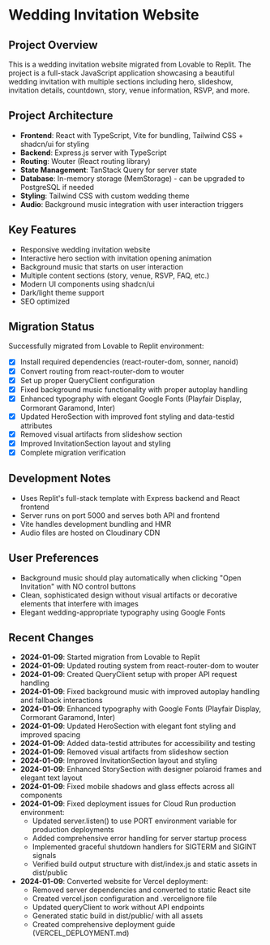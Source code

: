 # Wedding Invitation Website

## Project Overview
This is a wedding invitation website migrated from Lovable to Replit. The project is a full-stack JavaScript application showcasing a beautiful wedding invitation with multiple sections including hero, slideshow, invitation details, countdown, story, venue information, RSVP, and more.

## Project Architecture
- **Frontend**: React with TypeScript, Vite for bundling, Tailwind CSS + shadcn/ui for styling
- **Backend**: Express.js server with TypeScript
- **Routing**: Wouter (React routing library)
- **State Management**: TanStack Query for server state
- **Database**: In-memory storage (MemStorage) - can be upgraded to PostgreSQL if needed
- **Styling**: Tailwind CSS with custom wedding theme
- **Audio**: Background music integration with user interaction triggers

## Key Features
- Responsive wedding invitation website
- Interactive hero section with invitation opening animation
- Background music that starts on user interaction
- Multiple content sections (story, venue, RSVP, FAQ, etc.)
- Modern UI components using shadcn/ui
- Dark/light theme support
- SEO optimized

## Migration Status
Successfully migrated from Lovable to Replit environment:
- [x] Install required dependencies (react-router-dom, sonner, nanoid)
- [x] Convert routing from react-router-dom to wouter 
- [x] Set up proper QueryClient configuration
- [x] Fixed background music functionality with proper autoplay handling
- [x] Enhanced typography with elegant Google Fonts (Playfair Display, Cormorant Garamond, Inter)
- [x] Updated HeroSection with improved font styling and data-testid attributes
- [x] Removed visual artifacts from slideshow section
- [x] Improved InvitationSection layout and styling
- [x] Complete migration verification

## Development Notes
- Uses Replit's full-stack template with Express backend and React frontend
- Server runs on port 5000 and serves both API and frontend
- Vite handles development bundling and HMR
- Audio files are hosted on Cloudinary CDN

## User Preferences
- Background music should play automatically when clicking "Open Invitation" with NO control buttons
- Clean, sophisticated design without visual artifacts or decorative elements that interfere with images
- Elegant wedding-appropriate typography using Google Fonts

## Recent Changes
- **2024-01-09**: Started migration from Lovable to Replit
- **2024-01-09**: Updated routing system from react-router-dom to wouter
- **2024-01-09**: Created QueryClient setup with proper API request handling
- **2024-01-09**: Fixed background music with improved autoplay handling and fallback interactions
- **2024-01-09**: Enhanced typography with Google Fonts (Playfair Display, Cormorant Garamond, Inter)
- **2024-01-09**: Updated HeroSection with elegant font styling and improved spacing
- **2024-01-09**: Added data-testid attributes for accessibility and testing
- **2024-01-09**: Removed visual artifacts from slideshow section
- **2024-01-09**: Improved InvitationSection layout and styling
- **2024-01-09**: Enhanced StorySection with designer polaroid frames and elegant text layout
- **2024-01-09**: Fixed mobile shadows and glass effects across all components
- **2024-01-09**: Fixed deployment issues for Cloud Run production environment:
  - Updated server.listen() to use PORT environment variable for production deployments
  - Added comprehensive error handling for server startup process
  - Implemented graceful shutdown handlers for SIGTERM and SIGINT signals
  - Verified build output structure with dist/index.js and static assets in dist/public
- **2024-01-09**: Converted website for Vercel deployment:
  - Removed server dependencies and converted to static React site
  - Created vercel.json configuration and .vercelignore file
  - Updated queryClient to work without API endpoints
  - Generated static build in dist/public/ with all assets
  - Created comprehensive deployment guide (VERCEL_DEPLOYMENT.md)